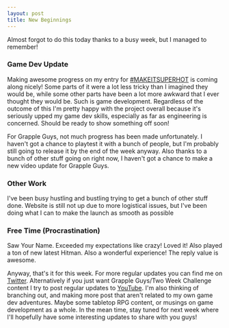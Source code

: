 ```yaml
---
layout: post
title: New Beginnings
---
```


Almost forgot to do this today thanks to a busy week, but I managed to remember!

### Game Dev Update

Making awesome progress on my entry for [#MAKEITSUPERHOT](moddb.com/games/superhot/makeitsuperhot) is coming along nicely! Some parts of it were a lot less tricky than I imagined they would be, while some other parts have been a lot more awkward that I ever thought they would be. Such is game development. Regardless of the outcome of this I'm pretty happy with the project overall because it's seriously upped my game dev skills, especially as far as engineering is concerned. Should be ready to show something off soon!

For Grapple Guys, not much progress has been made unfortunately. I haven't got a chance to playtest it with a bunch of people, but I'm probably still going to release it by the end of the week anyway. Also thanks to a bunch of other stuff going on right now, I haven't got a chance to make a new video update for Grapple Guys.

### Other Work

I've been busy hustling and bustling trying to get a bunch of other stuff done. Website is still not up due to more logistical issues, but I've been doing what I can to make the launch as smooth as possible

### Free Time (Procrastination)

Saw Your Name. Exceeded my expectations like crazy! Loved it! Also played a ton of new latest Hitman. Also a wonderful experience! The reply value is awesome.

Anyway, that's it for this week. For more regular updates you can find me on [Twitter](twitter.com/ariimoose). Alternatively if you just want Grapple Guys/Two Week Challenge content I try to post regular updates to [YouTube](https://www.youtube.com/user/AriiMoose). I'm also thinking of branching out, and making more post that aren't related to my own game dev adventures. Maybe some tabletop RPG content, or musings on game development as a whole. In the mean time, stay tuned for next week where I'll hopefully have some interesting updates to share with you guys!
